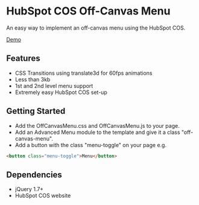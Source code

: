 # HubSpot COS Off-Canvas Menu
An easy way to implement an off-canvas menu using the HubSpot COS.

[Demo](http://rawgit.com/stefenphelps/Hubspot-COS-Off-Canvas-Menu/master/index.html)

## Features
* CSS Transitions using translate3d for 60fps animations
* Less than 3kb
* 1st and 2nd level menu support
* Extremely easy HubSpot COS set-up

## Getting Started
* Add the OffCanvasMenu.css and OffCanvasMenu.js to your page.
* Add an Advanced Menu module to the template and give it a class "off-canvas-menu".
* Add a button with the class "menu-toggle" on your page e.g.
```html 
<button class="menu-toggle">Menu</button>
```

## Dependencies
* jQuery 1.7+
* HubSpot COS website
